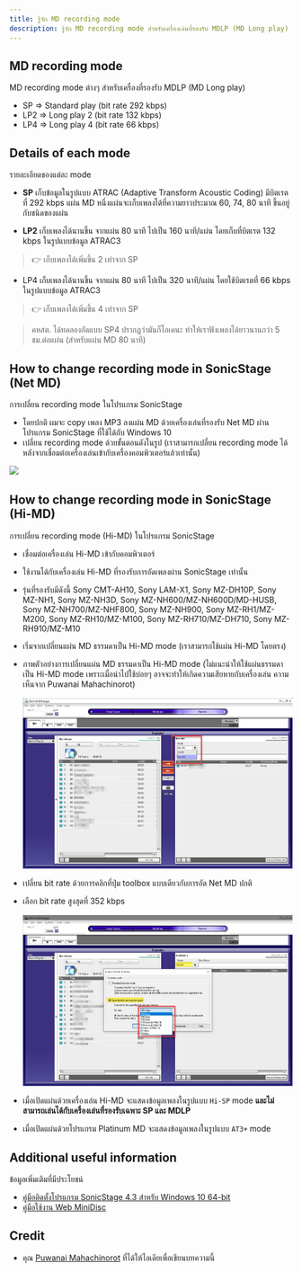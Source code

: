 ```yaml
---
title: รู้จัก MD recording mode
description: รู้จัก MD recording mode สำหรับเครื่องเล่นที่รองรับ MDLP (MD Long play)
---
```


##  MD recording mode
MD recording mode ต่างๆ สำหรับเครื่องที่รองรับ MDLP (MD Long play)

- SP => Standard play (bit rate 292 kbps)
- LP2 => Long play 2 (bit rate 132 kbps)
- LP4 => Long play 4 (bit rate 66 kbps)

## Details of each mode
รายละเอียดของแต่ละ mode

- **SP** เก็บข้อมูลในรูปแบบ ATRAC (Adaptive Transform Acoustic Coding) มีบิตเรตที่ 292 kbps
  แผ่น MD หนึ่งแผ่นจะเก็บเพลงได้ที่ความยาวประมาณ 60, 74, 80 นาที ขึ้นอยู่กับชนิดของแผ่น

- **LP2** เก็บเพลงได้นานขึ้น จากแผ่น 80 นาที ไปเป็น 160 นาที/แผ่น โดยเก็บที่บิตเรต 132 kbps ในรูปแบบข้อมูล ATRAC3
> 👉 เก็บเพลงได้เพิ่มขึ้น 2 เท่าจาก SP

- LP4 เก็บเพลงได้นานขึ้น จากแผ่น 80 นาที ไปเป็น 320 นาที/แผ่น โดยใช้บิตเรตที่ 66 kbps ในรูปแบบข้อมูล ATRAC3
> 👉 เก็บเพลงได้เพิ่มขึ้น 4 เท่าจาก SP

> คหสต. ได้ทดลองอัดแบบ SP4 ปรากฏว่ามันก็โอเคนะ ทำให้เราฟังเพลงได้ยาวนานกว่า 5 ชม.ต่อแผ่น (สำหรับแผ่น MD 80 นาที)

## How to change recording mode in SonicStage (Net MD)
การเปลี่ยน recording mode ในโปรแกรม SonicStage

- โดยปกติ ผมจะ copy เพลง MP3 ลงแผ่น MD ด้วยเครื่องเล่นที่รองรับ Net MD ผ่านโปรแกรม SonicStage ที่ใช้ได้กับ Windows 10
- เปลี่ยน recording mode ด้วยขั้นตอนดังในรูป (เราสามารถเปลี่ยน recording mode ได้ หลังจากเชื่อมต่อเครื่องเล่นเข้ากับเครื่องคอมพิวเตอร์แล้วเท่านั้น)

![](images/md-recording-mode/change-recording-mode.png)

## How to change recording mode in SonicStage (Hi-MD)
การเปลี่ยน recording mode (Hi-MD) ในโปรแกรม SonicStage

- เชื่อมต่อเครื่องเล่น Hi-MD เข้ากับคอมพิวเตอร์
- ใช้งานได้กับเครื่องเล่น Hi-MD ที่รองรับการอัดเพลงผ่าน SonicStage เท่านั้น
- รุ่นที่รองรับมีดังนี้ Sony CMT-AH10, Sony LAM-X1, Sony MZ-DH10P, Sony MZ-NH1, Sony MZ-NH3D, Sony MZ-NH600/MZ-NH600D/MD-HUSB, Sony MZ-NH700/MZ-NHF800,
  Sony MZ-NH900, Sony MZ-RH1/MZ-M200, Sony MZ-RH10/MZ-M100, Sony MZ-RH710/MZ-DH710, Sony MZ-RH910/MZ-M10
- เริ่มจากเปลี่ยนแผ่น MD ธรรมดาเป็น Hi-MD mode (เราสามารถใช้แผ่น Hi-MD โดยตรง)
- ภาพตัวอย่างการเปลี่ยนแผ่น MD ธรรมดาเป็น Hi-MD mode
  (ไม่แนะนำให้ใช้แผ่นธรรมดาเป็น Hi-MD mode เพราะเมื่อนำไปใช้บ่อยๆ อาจจะทำให้เกิดความเสียหายกับเครื่องเล่น ความเห็นจาก Puwanai Mahachinorot)

  ![](images/md-recording-mode/change-hi-md-mode.png)

- เปลี่ยน bit rate ด้วยการคลิกที่ปุ่ม toolbox แบบเดียวกับการอัด Net MD ปกติ
- เลือก bit rate สูงสุดที่ 352 kbps

  ![](images/md-recording-mode/change-hi-md-bit-rate.png)

- เมื่อเปิดแผ่นด้วยเครื่องเล่น Hi-MD จะแสดงข้อมูลเพลงในรูปแบบ `Hi-SP` mode **และไม่สามารถเล่นได้กับเครื่องเล่นที่รองรับเฉพาะ SP และ MDLP**
- เมื่อเปิดแผ่นด้วยโปรแกรม Platinum MD จะแสดงข้อมูลเพลงในรูปแบบ `AT3+` mode

## Additional useful information
ข้อมูลเพิ่มเติมที่มีประโยชน์

- [คู่มือติดตั้งโปรแกรม SonicStage 4.3 สำหรับ Windows 10 64-bit](/net-md/sonic-stage-manual-installation-manual)
- [คู่มือใช้งาน Web MiniDisc](/net-md/web-mini-disc-manual)

## Credit
- คุณ [Puwanai Mahachinorot](https://www.facebook.com/pinghitz) ที่ได้ให้ไอเดียเพื่อเขียนบทความนี้
